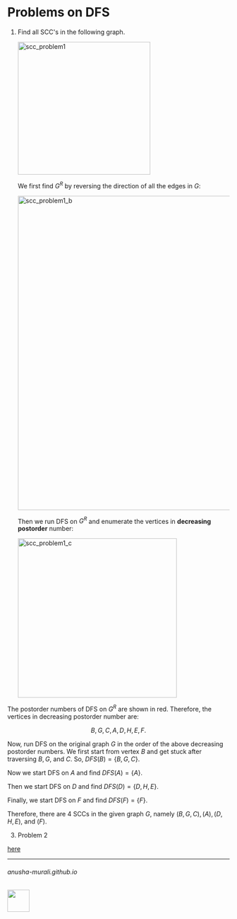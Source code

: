 # Problems on DFS


1. Find all SCC's in the following graph.

   <img width="300" alt="scc_problem1" src="https://github.com/user-attachments/assets/74590a7e-c9fa-4c3f-bfa1-a4affe8e11cf">

   We first find $G^R$ by reversing the direction of all the edges in $G$:

   <img width="710" alt="scc_problem1_b" src="https://github.com/user-attachments/assets/f41adc33-ca0b-416e-8399-e2e03632f0b9">

   Then we run DFS on $G^R$ and enumerate the vertices in **decreasing postorder** number:
   
   <img width="360" alt="scc_problem1_c" src="https://github.com/user-attachments/assets/1ffaf47b-1762-41dc-955c-8256f5743d38">

The postorder numbers of DFS on $G^R$ are shown in red. Therefore, the vertices in decreasing postorder number are:

$$
B, G, C, A, D, H, E, F.
$$
   
Now, run DFS on the original graph $G$ in the order of the above decreasing postorder numbers. We first start from vertex $B$ and get stuck after traversing $B, G,$ and $C$. So, $DFS(B) = \{B, G, C\}$.

Now we start DFS on $A$ and find $DFS(A) = \{A\}$.

Then we start DFS on $D$ and find $DFS(D) = \{D, H, E\}$.

Finally, we start DFS on $F$ and find $DFS(F) = \{F\}$.

Therefore, there are 4 SCCs in the given graph $G$, namely $(B, G, C), (A), (D, H, E),$ and $(F)$.



3. Problem 2



[here](./README.md)

* * *
###### anusha-murali.github.io

<img src="https://github.com/anusha-murali/anusha-murali.github.io/assets/111596338/639243aa-2857-4595-a65a-7852762bb002" width="50" height="50"/>

